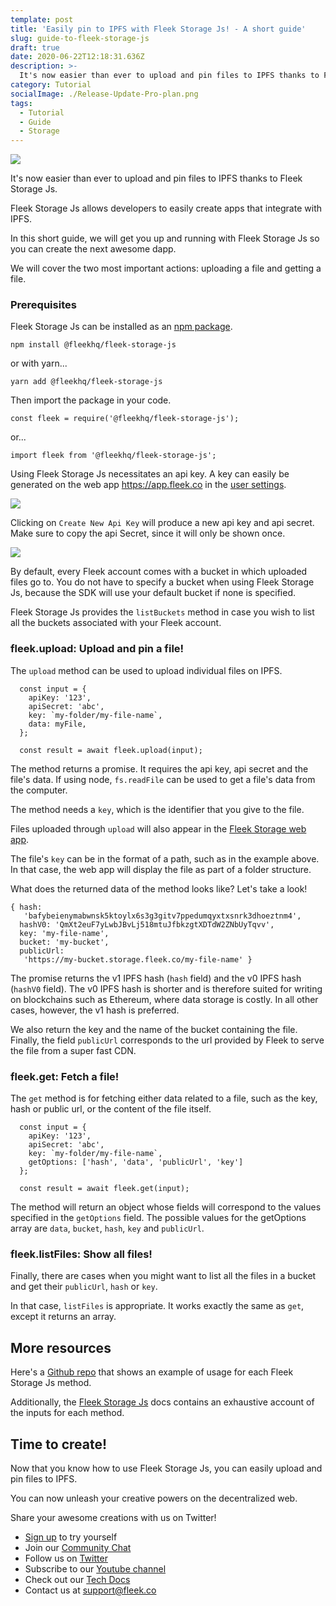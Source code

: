 ```yaml
---
template: post
title: 'Easily pin to IPFS with Fleek Storage Js! - A short guide'
slug: guide-to-fleek-storage-js
draft: true
date: 2020-06-22T12:18:31.636Z
description: >-
  It's now easier than ever to upload and pin files to IPFS thanks to Fleek Storage Js. Come learn how!
category: Tutorial
socialImage: ./Release-Update-Pro-plan.png
tags:
  - Tutorial
  - Guide
  - Storage
---
```

<!-- TODO: Create a new thumbnail image -->
![](/Release-Update-Pro-plan.png)

It's now easier than ever to upload and pin files to IPFS thanks to Fleek Storage Js.

Fleek Storage Js allows developers to easily create apps that integrate with IPFS.

In this short guide, we will get you up and running with Fleek Storage Js so you can create the next awesome dapp.

We will cover the two most important actions: uploading a file and getting a file.

### Prerequisites
Fleek Storage Js can be installed as an [npm package](https://www.npmjs.com/package/@fleekhq/fleek-storage-js).


```
npm install @fleekhq/fleek-storage-js

```

or with yarn...

```
yarn add @fleekhq/fleek-storage-js

```

Then import the package in your code.

```
const fleek = require('@fleekhq/fleek-storage-js');   
```

or...

```
import fleek from '@fleekhq/fleek-storage-js';   
```

Using Fleek Storage Js necessitates an api key. A key can easily be generated on the web app <https://app.fleek.co> in the [user settings](https://app.fleek.co/#/settings/general/profile).

![](/fleekStorageJs/userSettings.png)

Clicking on `Create New Api Key` will produce a new api key and api secret. Make sure to copy the api Secret, since it will only be shown once.

![](/fleekStorageJs/apiKeys.png)

By default, every Fleek account comes with a bucket in which uploaded files go to. You do not have to specify a bucket when using Fleek Storage Js, because the SDK will use your default bucket if none is specified.

Fleek Storage Js provides the `listBuckets` method in case you wish to list all the buckets associated with your Fleek account.

### fleek.upload: Upload and pin a file!
The `upload` method can be used to upload individual files on IPFS. 

```
  const input = {
    apiKey: '123',
    apiSecret: 'abc',
    key: `my-folder/my-file-name`,
    data: myFile,
  };

  const result = await fleek.upload(input);

```

The method returns a promise. It requires the api key, api secret and the file's data.
If using node, `fs.readFile` can be used to get a file's data from the computer.

The method needs a `key`, which is the identifier that you give to the file.

Files uploaded through `upload` will also appear in the [Fleek Storage web app](https://docs.fleek.co/Storage/StorageApp/Overview).

The file's `key` can be in the format of a path, such as in the example above. In that case, the web app will display the file as part of a folder structure.

What does the returned data of the method looks like? Let's take a look!

```
{ hash:
   'bafybeienymabwnsk5ktoylx6s3g3gitv7ppedumqyxtxsnrk3dhoeztnm4',
  hashV0: 'QmXt2euF7yLwbJBvLj518mtuJfbkzgtXDTdW2ZNbUyTqvv',
  key: 'my-file-name',
  bucket: 'my-bucket',
  publicUrl:
   'https://my-bucket.storage.fleek.co/my-file-name' }

```

The promise returns the v1 IPFS hash (`hash` field) and the v0 IPFS hash (`hashV0` field). The v0 IPFS hash is shorter and is therefore suited for writing on blockchains such as Ethereum, where data storage is costly. In all other cases, however, the v1 hash is preferred.

We also return the key and the name of the bucket containing the file. Finally, the field `publicUrl` corresponds to the url provided by Fleek to serve the file from a super fast CDN.


### fleek.get: Fetch a file!
The `get` method is for fetching either data related to a file, such as the key, hash or public url, or the content of the file itself.

```
  const input = {
    apiKey: '123',
    apiSecret: 'abc',
    key: `my-folder/my-file-name`,
    getOptions: ['hash', 'data', 'publicUrl', 'key']
  };

  const result = await fleek.get(input);

```

The method will return an object whose fields will correspond to the values specified in the `getOptions` field.
The possible values for the getOptions array are `data`, `bucket`, `hash`, `key` and `publicUrl`.

### fleek.listFiles: Show all files!
Finally, there are cases when you might want to list all the files in a bucket and get their `publicUrl`, `hash` or `key`.

In that case, `listFiles` is appropriate. It works exactly the same as `get`, except it returns an array.


## More resources
Here's a [Github repo](https://github.com/SamueleA/fleek-storage-js-examples) that shows an example of usage for each Fleek Storage Js method.

Additionally, the [Fleek Storage Js](https://docs.fleek.co/Storage/FleekStorageJs/Overview) docs contains an exhaustive account of the inputs for each method.

## Time to create!

Now that you know how to use Fleek Storage Js, you can easily upload and pin files to IPFS. 

You can now unleash your creative powers on the decentralized web.

Share your awesome creations with us on Twitter!

* [Sign up](https://app.fleek.co) to try yourself
* Join our [Community Chat](https://join.slack.com/t/fleek-public/shared_invite/zt-bxna7y1d-PbVdut4rgHt5jM6Zjg9g9A)
* Follow us on [Twitter](https://twitter.com/FleekHQ)
* Subscribe to our [Youtube channel](https://www.youtube.com/channel/UCBzlwYM0JjZpjDZ52-SLUmw)
* Check out our [Tech Docs](https://docs.fleek.co/)
* Contact us at support@fleek.co 
